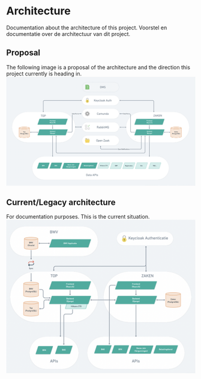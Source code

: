 # Architecture
Documentation about the architecture of this project.
Voorstel en documentatie over de architectuur van dit project.

## Proposal
The following image is a proposal of the architecture and the direction this project currently is heading in.
![Voorstel Architectuur](https://github.com/Amsterdam/zaken-backend/blob/documentatie/docs/architecture_proposal.png)

## Current/Legacy architecture
For documentation purposes. This is the current situation.
![Oude Architectuur](https://github.com/Amsterdam/zaken-backend/blob/documentatie/docs/architecture_legacy.png)
